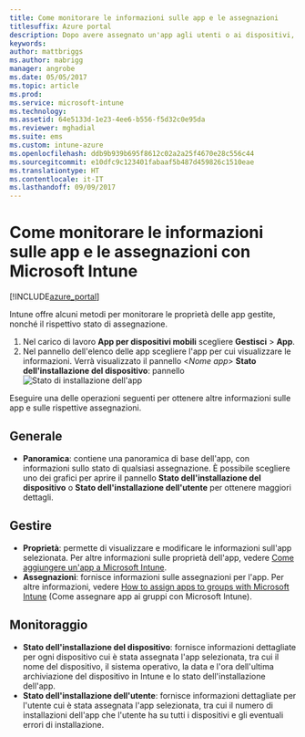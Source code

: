 ```yaml
---
title: Come monitorare le informazioni sulle app e le assegnazioni
titlesuffix: Azure portal
description: Dopo avere assegnato un'app agli utenti o ai dispositivi, usare queste informazioni per monitorarne lo stato."
keywords: 
author: mattbriggs
ms.author: mabrigg
manager: angrobe
ms.date: 05/05/2017
ms.topic: article
ms.prod: 
ms.service: microsoft-intune
ms.technology: 
ms.assetid: 64e5133d-1e23-4ee6-b556-f5d32c0e95da
ms.reviewer: mghadial
ms.suite: ems
ms.custom: intune-azure
ms.openlocfilehash: ddb9b939b695f8612c02a2a25f4670e28c556c44
ms.sourcegitcommit: e10dfc9c123401fabaaf5b487d459826c1510eae
ms.translationtype: HT
ms.contentlocale: it-IT
ms.lasthandoff: 09/09/2017
---
```

# <a name="how-to-monitor-app-information-and-assignments-with-microsoft-intune"></a>Come monitorare le informazioni sulle app e le assegnazioni con Microsoft Intune

[!INCLUDE[azure_portal](./includes/azure_portal.md)]

Intune offre alcuni metodi per monitorare le proprietà delle app gestite, nonché il rispettivo stato di assegnazione.

1. Nel carico di lavoro **App per dispositivi mobili** scegliere **Gestisci** > **App**.
2. Nel pannello dell'elenco delle app scegliere l'app per cui visualizzare le informazioni. Verrà visualizzato il pannello <*Nome app*> **Stato dell'installazione del dispositivo**: pannello ![Stato di installazione dell'app](./media/monitor-apps.png)

Eseguire una delle operazioni seguenti per ottenere altre informazioni sulle app e sulle rispettive assegnazioni.

## <a name="general"></a>Generale

- **Panoramica**: contiene una panoramica di base dell'app, con informazioni sullo stato di qualsiasi assegnazione. È possibile scegliere uno dei grafici per aprire il pannello **Stato dell'installazione del dispositivo** o **Stato dell'installazione dell'utente** per ottenere maggiori dettagli.

## <a name="manage"></a>Gestire

- **Proprietà**: permette di visualizzare e modificare le informazioni sull'app selezionata. Per altre informazioni sulle proprietà dell'app, vedere [Come aggiungere un'app a Microsoft Intune](apps-add.md).
- **Assegnazioni**: fornisce informazioni sulle assegnazioni per l'app. Per altre informazioni, vedere [How to assign apps to groups with Microsoft Intune](apps-deploy.md) (Come assegnare app ai gruppi con Microsoft Intune).

## <a name="monitor"></a>Monitoraggio

- **Stato dell'installazione del dispositivo**: fornisce informazioni dettagliate per ogni dispositivo cui è stata assegnata l'app selezionata, tra cui il nome del dispositivo, il sistema operativo, la data e l'ora dell'ultima archiviazione del dispositivo in Intune e lo stato dell'installazione dell'app.
- **Stato dell'installazione dell'utente**: fornisce informazioni dettagliate per l'utente cui è stata assegnata l'app selezionata, tra cui il numero di installazioni dell'app che l'utente ha su tutti i dispositivi e gli eventuali errori di installazione.